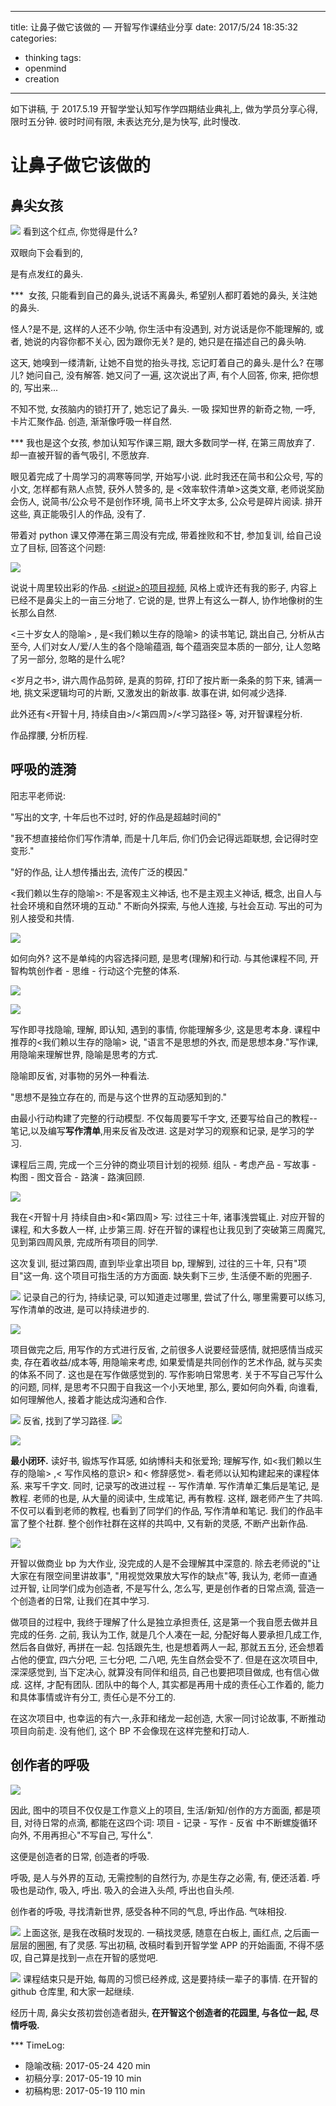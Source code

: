 
---
title:  让鼻子做它该做的 — 开智写作课结业分享
date: 2017/5/24 18:35:32
categories: 
- thinking
tags:
- openmind
- creation
---





如下讲稿, 于 2017.5.19 开智学堂认知写作学四期结业典礼上, 做为学员分享心得, 限时五分钟. 彼时时间有限, 未表达充分,是为快写, 此时慢改. 

# 让鼻子做它该做的

## 鼻尖女孩

![](http://ww1.sinaimg.cn/large/006tNc79gy1ffsstzld6fj31hc0u0js2.jpg)
看到这个红点, 你觉得是什么? 

双眼向下会看到的, 

是有点发红的鼻头.

*** 
女孩, 只能看到自己的鼻头,说话不离鼻头, 希望别人都盯着她的鼻头, 关注她的鼻头. 

怪人?是不是, 这样的人还不少呐, 你生活中有没遇到, 对方说话是你不能理解的, 或者, 她说的内容你都不关心, 因为跟你无关? 是的, 她只是在描述自己的鼻头呐.

这天, 她嗅到一缕清新, 让她不自觉的抬头寻找, 忘记盯着自己的鼻头.是什么? 在哪儿? 她问自己, 没有解答. 她又问了一遍, 这次说出了声, 有个人回答, 你来, 把你想的, 写出来...

不知不觉, 女孩脑内的锁打开了, 她忘记了鼻头. 一吸 探知世界的新奇之物, 一呼, 卡片汇聚作品. 创造, 渐渐像呼吸一样自然. 

*** 我也是这个女孩, 参加认知写作课三期, 跟大多数同学一样, 在第三周放弃了. 却一直被开智的香气吸引, 不愿放弃.

眼见着完成了十周学习的凋寒等同学, 开始写小说. 此时我还在简书和公众号, 写的小文, 怎样都有熟人点赞, 获外人赞多的, 是 <效率软件清单>这类文章, 老师说奖励会伤人, 说简书/公众号不是创作环境, 简书上坏文字太多, 公众号是碎片阅读. 排开这些, 真正能吸引人的作品, 没有了. 

带着对 python 课又停滞在第三周没有完成, 带着挫败和不甘, 参加复训, 给自己设立了目标, 回答这个问题:

![](http://ww3.sinaimg.cn/large/006tNc79gy1ffsstzpfkuj31hc0u0aav.jpg)

说说十周里较出彩的作品.
 [<树说>的项目视频](https://v.qq.com/x/page/m05035g7hf3.html), 风格上或许还有我的影子, 内容上已经不是鼻尖上的一亩三分地了. 它说的是, 世界上有这么一群人, 协作地像树的生长那么自然. 

<三十岁女人的隐喻> , 是<我们赖以生存的隐喻> 的读书笔记, 跳出自己, 分析从古至今, 人们对女人/爱/人生的各个隐喻蕴涵, 每个蕴涵突显本质的一部分, 让人忽略了另一部分, 忽略的是什么呢? 

<岁月之书>, 讲六周作品剪碎, 是真的剪碎, 打印了按片断一条条的剪下来, 铺满一地, 挑文采逻辑均可的片断, 又激发出的新故事. 故事在讲, 如何减少选择.

此外还有<开智十月, 持续自由>/<第四周>/<学习路径> 等, 对开智课程分析.

作品撑腰, 分析历程. 

## 呼吸的涟漪

阳志平老师说: 

"写出的文字, 十年后也不过时, 好的作品是超越时间的"

"我不想直接给你们写作清单, 而是十几年后, 你们仍会记得远距联想, 会记得时空变形."

"好的作品, 让人想传播出去, 流传广泛的模因." 

<我们赖以生存的隐喻>: 不是客观主义神话, 也不是主观主义神话, 概念, 出自人与社会环境和自然环境的互动."
不断向外探索, 与他人连接, 与社会互动. 写出的可为别人接受和共情.


![](http://ww1.sinaimg.cn/large/006tNc79gy1ffsstz08mij31hc0u0abo.jpg)

如何向外? 这不是单纯的内容选择问题, 是思考(理解)和行动. 与其他课程不同, 开智构筑创作者 - 思维 - 行动这个完整的体系. 


![](http://ww1.sinaimg.cn/large/006tKfTcgy1ffu6xhets2j31hc0u0q3v.jpg)

![](http://ww4.sinaimg.cn/large/006tNc79gy1ffsstyt8f5j31hc0u0my3.jpg)

写作即寻找隐喻, 理解, 即认知, 遇到的事情, 你能理解多少, 这是思考本身. 课程中推荐的<我们赖以生存的隐喻> 说, "语言不是思想的外衣, 而是思想本身."写作课, 用隐喻来理解世界, 隐喻是思考的方式.


隐喻即反省, 对事物的另外一种看法. 

"思想不是独立存在的, 而是与这个世界的互动感知到的."

由最小行动构建了完整的行动模型. 不仅每周要写千字文, 还要写给自己的教程--笔记,以及编写**写作清单**,用来反省及改进. 
这是对学习的观察和记录, 是学习的学习. 

课程后三周, 完成一个三分钟的商业项目计划的视频. 组队 - 考虑产品 - 写故事 - 构图 - 图文音合 - 路演 - 路演回顾.


![](http://ww3.sinaimg.cn/large/006tNc79gy1ffsstyjbymj31hc0u0jsr.jpg)

我在<开智十月 持续自由>和<第四周> 写: 过往三十年, 诸事浅尝辄止. 对应开智的课程, 和大多数人一样, 止步第三周. 好在开智的课程也让我见到了突破第三周魔咒, 见到第四周风景, 完成所有项目的同学. 

这次复训, 挺过第四周, 直到毕业拿出项目 bp, 理解到, 过往的三十年, 只有"项目"这一角. 这个项目可指生活的方方面面. 缺失剩下三步, 生活便不断的兜圈子. 

![](http://ww2.sinaimg.cn/large/006tNc79gy1ffsstxx5yrj31hc0u0mz5.jpg)
记录自己的行为, 持续记录, 可以知道走过哪里, 尝试了什么, 哪里需要可以练习, 写作清单的改进, 是可以持续进步的. 


![](http://ww4.sinaimg.cn/large/006tNc79gy1ffsstxicicj31hc0u0jth.jpg)

项目做完之后, 用写作的方式进行反省, 之前很多人说要经营感情, 就把感情当成买卖, 存在着收益/成本等, 用隐喻来考虑, 如果爱情是共同创作的艺术作品, 就与买卖的体系不同了. 这也是在写作做感觉到的. 写作影响日常思考.
关于不写自己写什么的问题, 同样, 是思考不只囿于自我这一个小天地里, 那么, 要如何向外看, 向谁看, 如何理解他人, 接着才能达成沟通和合作. 

![](http://ww4.sinaimg.cn/large/006tNc79gy1ffsstx53vpj31hc0u0tau.jpg)
反省, 找到了学习路径.
![](http://ww4.sinaimg.cn/large/006tNc79gy1ffssty4ua2j31hc0u0myw.jpg)

![](http://ww2.sinaimg.cn/large/006tNc79gy1ffsstwseu8j31hc0u0q4x.jpg)

**最小闭环.**
读好书, 锻炼写作耳感, 如纳博科夫和张爱玲; 理解写作, 如<我们赖以生存的隐喻> ,< 写作风格的意识> 和< 修辞感觉>. 看老师以认知构建起来的课程体系. 来写千字文. 同时, 记录写的改进过程 -- 写作清单. 写作清单汇集后是笔记, 是教程. 老师的也是, 从大量的阅读中, 生成笔记, 再有教程. 这样, 跟老师产生了共鸣. 不仅可以看到老师的教程, 也看到了同学们的作品, 写作清单和笔记. 我们的作品丰富了整个社群. 整个创作社群在这样的共鸣中, 又有新的灵感, 不断产出新作品. 

![](http://ww4.sinaimg.cn/large/006tNc79gy1ffsstwiebyj31hc0u076b.jpg)

开智以做商业 bp 为大作业, 没完成的人是不会理解其中深意的. 除去老师说的"让大家在有限空间里讲故事", "用视觉效果放大写作的缺点"等, 我认为, 老师一直通过开智, 让同学们成为创造者, 不是写什么, 怎么写, 更是创作者的日常点滴, 营造一个创造者的日常, 让我们在其中学习. 

做项目的过程中, 我终于理解了什么是独立承担责任, 这是第一个我自愿去做并且完成的任务. 之前, 我认为工作, 就是几个人凑在一起, 分配好每人要承担几成工作, 然后各自做好, 再拼在一起. 包括跟先生, 也是想着两人一起, 那就五五分, 还会想着占他的便宜, 四六分吧, 三七分吧, 二八吧, 先生自然会受不了. 但是在这次项目中, 深深感觉到, 当下定决心, 就算没有同伴和组员, 自己也要把项目做成, 也有信心做成. 这样, 才配有团队. 团队中的每个人, 其实都是再用十成的责任心工作着的, 能力和具体事情或许有分工, 责任心是不分工的. 

在这次项目中, 也幸运的有六一,永菲和绪龙一起创造, 大家一同讨论故事, 不断推动项目向前走. 没有他们, 这个 BP 不会像现在这样完整和打动人. 

## 创作者的呼吸

![](https://ws3.sinaimg.cn/large/006tNc79gy1ffw6xza65wj31hc0u0q4z.jpg)

因此, 图中的项目不仅仅是工作意义上的项目, 生活/新知/创作的方方面面, 都是项目, 对待日常的点滴, 都能在这四个词: 项目 - 记录 - 写作 - 反省 中不断螺旋循环向外, 不用再担心"不写自己, 写什么". 

这便是创造者的日常, 创造者的呼吸. 

呼吸, 是人与外界的互动, 无需控制的自然行为, 亦是生存之必需, 有, 便还活着. 呼吸也是动作, 吸入, 呼出. 吸入的会进入头颅, 呼出也自头颅. 
 
创作者的呼吸, 寻找清新世界, 感受各种不同的气息, 呼出作品. 气味相投. 


![](https://ws3.sinaimg.cn/large/006tNc79gy1ffw74ap6znj31hc0u00u0.jpg)
上面这张, 是我在改稿时发现的. 一稿找灵感, 随意在白板上, 画红点, 之后画一层层的圈圈, 有了灵感. 写出初稿, 改稿时看到开智学堂 APP 的开始画面, 不得不感叹, 自己算是找到一点在开智的感觉吧. 


![](http://ww4.sinaimg.cn/large/006tNc79gy1ffsstvh6voj31hc0u0gnj.jpg)
课程结束只是开始, 每周的习惯已经养成, 这是要持续一辈子的事情. 在开智的 github 仓库里, 和大家一起继续. 

经历十周, 鼻尖女孩初尝创造者甜头, **在开智这个创造者的花园里, 与各位一起, 尽情呼吸.**  


*** TimeLog:
- 隐喻改稿: 2017-05-24 420 min
- 初稿分享: 2017-05-19 10 min
- 初稿构思: 2017-05-19 110 min 


